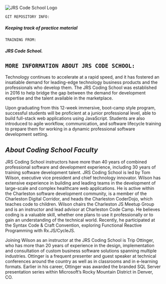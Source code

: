 ![JRS Code School Logo](https://pbs.twimg.com/profile_images/806241921869942784/fqHkXan8.jpg)

`GIT REPOSITORY INFO:`
##### Keeping track of practice material
`TRAINING FROM:` 
##### JRS Code School.

`MORE INFORMATION ABOUT JRS CODE SCHOOL:`
---
Technology continues to accelerate at a rapid speed, and it has fostered an insatiable demand for leading-edge technology business products and the professionals who develop them. The JRS Coding School was established in 2016 to help bridge the gap between the demand for development expertise and the talent available in the marketplace.

Upon graduating from this 12-week immersive, boot-camp style program, successful students will be proficient at a junior professional level, able to build full-stack web applications using JavaScript. Students are also introduced to agile workflow, communication, and software lifecycle training to prepare them for working in a dynamic professional software development setting.

*About Coding School Faculty*
---
JRS Coding School instructors have more than 40 years of combined professional software and development experience, including 30 years of training software development talent. JRS Coding School is led by Tom Wilson, executive vice president and chief technology innovator. Wilson has extensive experience in building and leading teams in the development of large-scale and complex healthcare web applications. He is active within the Charleston software development community, is a member of the Charleston Digital Corridor, and heads the Charleston CoderDojo, which teaches code to children. Wilson chairs the Charleston JS Meetup Group and is an instructor and lead advisor at Charleston Code Camp. He believes coding is a valuable skill, whether one plans to use it professionally or to gain an understanding of the technical world. Recently, he participated at the Syntax Code & Craft Convention, exploring Functional Reactive Programming with Rx.JS/CycleJS.

Joining Wilson as an instructor at the JRS Coding School is Trip Ottinger, who has more than 20 years of experience in the design, implementation and consultation of custom business software solutions spanning multiple industries. Ottinger is a frequent presenter and guest speaker at technical conferences around the country as well as in classrooms and in e-learning formats. Earlier in his career, Ottinger was awarded the branded SQL Server presentation series within Microsoft’s Rocky Mountain District in Denver, CO.
